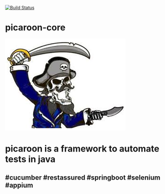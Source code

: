 [![Build Status](https://travis-ci.com/mpontoc/picaroon-core.svg?branch=main)](https://travis-ci.com/mpontoc/picaroon-core)
# picaroon-core
![picaroon image](https://github.com/mpontoc/picaroon-core/blob/main/picaroon.png)
<h1> picaroon is a framework to automate tests in java </h2>
<h2> #cucumber
#restassured
#springboot
#selenium
#appium </h2>